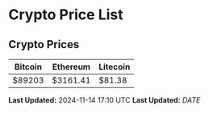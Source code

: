 # Crypto Price List

## Crypto Prices
| Bitcoin | Ethereum | Litecoin |
| ------- | -------- | -------- |
| $89203 | $3161.41 | $81.38 |
**Last Updated:** 2024-11-14 17:10 UTC
**Last Updated:** $DATE$
